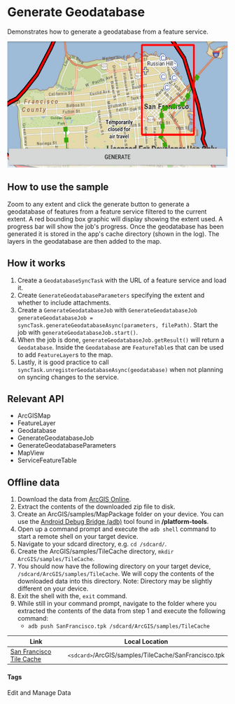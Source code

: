 # Generate Geodatabase
Demonstrates how to generate a geodatabase from a feature service.

![Generate Geodatabase App](generate-geodatabase.png)

## How to use the sample
Zoom to any extent and click the generate button to generate a geodatabase of features from a feature service filtered to the current extent. A red bounding box graphic will display showing the extent used. A progress bar will show the job's progress. Once the geodatabase has been generated it is stored in the app's cache directory (shown in the log). The layers in the geodatabase are then added to the map.

## How it works
1. Create a `GeodatabaseSyncTask` with the URL of a feature service and load it.
1. Create `GenerateGeodatabaseParameters` specifying the extent and whether to include attachments.
1. Create a `GenerateGeodatabaseJob` with `GenerateGeodatabaseJob generateGeodatabaseJob = syncTask.generateGeodatabaseAsync(parameters, filePath)`. Start the job with `generateGeodatabaseJob.start()`.
1. When the job is done, `generateGeodatabaseJob.getResult()` will return a `Geodatabase`. Inside the `Geodatabase` are `FeatureTable`s that can be used to add `FeatureLayer`s to the map.
1. Lastly, it is good practice to call `syncTask.unregisterGeodatabaseAsync(geodatabase)` when not planning on syncing changes to the service.

## Relevant API
* ArcGISMap
* FeatureLayer
* Geodatabase
* GenerateGeodatabaseJob 
* GenerateGeodatabaseParameters
* MapView
* ServiceFeatureTable

## Offline data
1. Download the data from [ArcGIS Online](https://arcgisruntime.maps.arcgis.com/home/item.html?id=72e703cd01654e7796eb1ae75af1cb53).  
2. Extract the contents of the downloaded zip file to disk.  
3. Create an ArcGIS/samples/MapPackage folder on your device. You can use the [Android Debug Bridge (adb)](https://developer.android.com/guide/developing/tools/adb.html) tool found in **<sdk-dir>/platform-tools**.
4. Open up a command prompt and execute the ```adb shell``` command to start a remote shell on your target device.
5. Navigate to your sdcard directory, e.g. ```cd /sdcard/```.  
6. Create the ArcGIS/samples/TileCache directory, ```mkdir ArcGIS/samples/TileCache```.
7. You should now have the following directory on your target device, ```/sdcard/ArcGIS/samples/TileCache```. We will copy the contents of the downloaded data into this directory. Note:  Directory may be slightly different on your device.
8. Exit the shell with the, ```exit``` command.
9. While still in your command prompt, navigate to the folder where you extracted the contents of the data from step 1 and execute the following command: 
	* ```adb push SanFrancisco.tpk /sdcard/ArcGIS/samples/TileCache```


Link | Local Location
---------|-------|
|[San Francisco Tile Cache](https://arcgisruntime.maps.arcgis.com/home/item.html?id=72e703cd01654e7796eb1ae75af1cb53)| `<sdcard>`/ArcGIS/samples/TileCache/SanFrancisco.tpk |

#### Tags
Edit and Manage Data